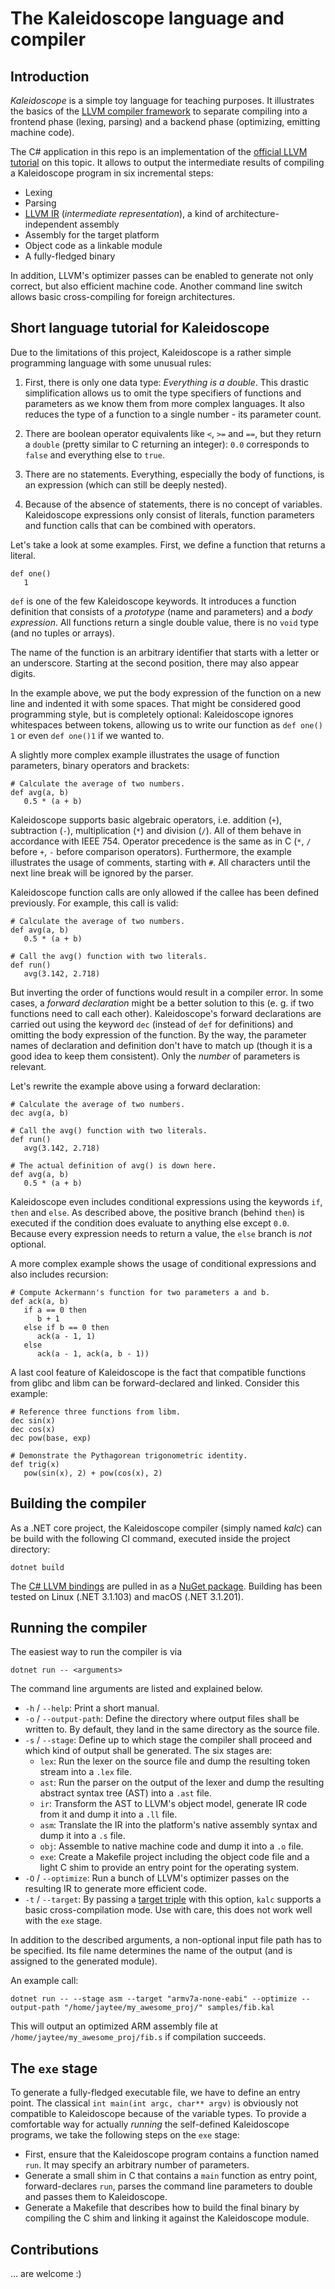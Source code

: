 # The Kaleidoscope language and compiler

## Introduction

_Kaleidoscope_ is a simple toy language for teaching purposes. It illustrates the basics of the [LLVM compiler framework](https://llvm.org/) to separate compiling into a frontend phase (lexing, parsing) and a backend phase (optimizing, emitting machine code).

The C# application in this repo is an implementation of the [official LLVM tutorial](https://llvm.org/docs/tutorial/MyFirstLanguageFrontend/index.html) on this topic. It allows to output the intermediate results of compiling a Kaleidoscope program in six incremental steps:

 - Lexing
 - Parsing
 - [LLVM IR](http://llvm.org/docs/LangRef.html) (_intermediate representation_), a kind of architecture-independent assembly
 - Assembly for the target platform
 - Object code as a linkable module
 - A fully-fledged binary

In addition, LLVM's optimizer passes can be enabled to generate not only correct, but also efficient machine code. Another command line switch allows basic cross-compiling for foreign architectures.

## Short language tutorial for Kaleidoscope

Due to the limitations of this project, Kaleidoscope is a rather simple programming language with some unusual rules:

1. First, there is only one data type: _Everything is a double_. This drastic simplification allows us to omit the type specifiers of functions and parameters as we know them from more complex languages. It also reduces the type of a function to a single number - its parameter count.

2. There are boolean operator equivalents like `<`, `>=` and `==`, but they return a `double` (pretty similar to C returning an integer): `0.0` corresponds to `false` and everything else to `true`.

3. There are no statements. Everything, especially the body of functions, is an expression (which can still be deeply nested).

4. Because of the absence of statements, there is no concept of variables. Kaleidoscope expressions only consist of literals, function parameters and function calls that can be combined with operators.

Let's take a look at some examples. First, we define a function that returns a literal.
```
def one()
   1
```

`def` is one of the few Kaleidoscope keywords. It introduces a function definition that consists of a _prototype_ (name and parameters) and a _body expression_. All functions return a single double value, there is no `void` type (and no tuples or arrays).

The name of the function is an arbitrary identifier that starts with a letter or an underscore. Starting at the second position, there may also appear digits.

In the example above, we put the body expression of the function on a new line and indented it with some spaces. That might be considered good programming style, but is completely optional: Kaleidoscope ignores whitespaces between tokens, allowing us to write our function as `def one() 1` or even `def one()1` if we wanted to.

A slightly more complex example illustrates the usage of function parameters, binary operators and brackets:
```
# Calculate the average of two numbers.
def avg(a, b)
   0.5 * (a + b)
```

Kaleidoscope supports basic algebraic operators, i.e. addition (`+`), subtraction (`-`), multiplication (`*`) and division (`/`). All of them behave in accordance with IEEE 754. Operator precedence is the same as in C (`*`, `/` before `+`, `-` before comparison operators). Furthermore, the example illustrates the usage of comments, starting with `#`. All characters until the next line break will be ignored by the parser.

Kaleidoscope function calls are only allowed if the callee has been defined previously. For example, this call is valid:
```
# Calculate the average of two numbers.
def avg(a, b)
   0.5 * (a + b)

# Call the avg() function with two literals.
def run()
   avg(3.142, 2.718)
```

But inverting the order of functions would result in a compiler error. In some cases, a *forward declaration* might be a better solution to this (e. g. if two functions need to call each other). Kaleidoscope's forward declarations are carried out using the keyword `dec` (instead of `def` for definitions) and omitting the body expression of the function. By the way, the parameter names of declaration and definition don't have to match up (though it is a good idea to keep them consistent). Only the _number_ of parameters is relevant.

Let's rewrite the example above using a forward declaration:
```
# Calculate the average of two numbers.
dec avg(a, b)

# Call the avg() function with two literals.
def run()
   avg(3.142, 2.718)

# The actual definition of avg() is down here.
def avg(a, b)
   0.5 * (a + b)
```

Kaleidoscope even includes conditional expressions using the keywords `if`, `then` and `else`. As described above, the positive branch (behind `then`) is executed if the condition does evaluate to anything else except `0.0`. Because every expression needs to return a value, the `else` branch is _not_ optional.

A more complex example shows the usage of conditional expressions and also includes recursion:
```
# Compute Ackermann's function for two parameters a and b.
def ack(a, b)
   if a == 0 then
      b + 1
   else if b == 0 then
      ack(a - 1, 1)
   else
      ack(a - 1, ack(a, b - 1))
```

A last cool feature of Kaleidoscope is the fact that compatible functions from glibc and libm can be forward-declared and linked. Consider this example:
```
# Reference three functions from libm.
dec sin(x)
dec cos(x)
dec pow(base, exp)

# Demonstrate the Pythagorean trigonometric identity.
def trig(x)
   pow(sin(x), 2) + pow(cos(x), 2)

```

## Building the compiler

As a .NET core project, the Kaleidoscope compiler (simply named _kalc_) can be build with the following CI command, executed inside the project directory:
```
dotnet build
```

The [C# LLVM bindings](https://github.com/Microsoft/LLVMSharp) are pulled in as a [NuGet package](https://www.nuget.org/packages/LLVMSharp/5.0.0). Building has been tested on Linux (.NET 3.1.103) and macOS (.NET 3.1.201).

## Running the compiler

The easiest way to run the compiler is via
```
dotnet run -- <arguments>
```

The command line arguments are listed and explained below.

 - `-h` / `--help`: Print a short manual.
 - `-o` / `--output-path`: Define the directory where output files shall be written to. By default, they land in the same directory as the source file.
 - `-s` / `--stage`: Define up to which stage the compiler shall proceed and which kind of output shall be generated. The six stages are:
   - `lex`: Run the lexer on the source file and dump the resulting token stream into a `.lex` file.
   - `ast`: Run the parser on the output of the lexer and dump the resulting abstract syntax tree (AST) into a `.ast` file.
   - `ir`: Transform the AST to LLVM's object model, generate IR code from it and dump it into a `.ll` file.
   - `asm`: Translate the IR into the platform's native assembly syntax and dump it into a `.s` file.
   - `obj`: Assemble to native machine code and dump it into a `.o` file.
   - `exe`: Create a Makefile project including the object code file and a light C shim to provide an entry point for the operating system.
 - `-O` / `--optimize`: Run a bunch of LLVM's optimizer passes on the resulting IR to generate more efficient code.
 - `-t` / `--target`: By passing a [target triple](https://clang.llvm.org/docs/CrossCompilation.html#target-triple) with this option, `kalc` supports a basic cross-compilation mode. Use with care, this does not work well with the `exe` stage.

In addition to the described arguments, a non-optional input file path has to be specified. Its file name determines the name of the output (and is assigned to the generated module).

An example call:
```
dotnet run -- --stage asm --target "armv7a-none-eabi" --optimize --output-path "/home/jaytee/my_awesome_proj/" samples/fib.kal
```

This will output an optimized ARM assembly file at `/home/jaytee/my_awesome_proj/fib.s` if compilation succeeds.

## The `exe` stage

To generate a fully-fledged executable file, we have to define an entry point. The classical `int main(int argc, char** argv)` is obviously not compatible to Kaleidoscope because of the variable types. To provide a comfortable way for actually _running_ the self-defined Kaleidoscope programs, we take the following steps on the `exe` stage:

 - First, ensure that the Kaleidoscope program contains a function named `run`. It may specify an arbitrary number of parameters.
 - Generate a small shim in C that contains a `main` function as entry point, forward-declares `run`, parses the command line parameters to double and passes them to Kaleidoscope.
 - Generate a Makefile that describes how to build the final binary by compiling the C shim and linking it against the Kaleidoscope module.

## Contributions

... are welcome :)
